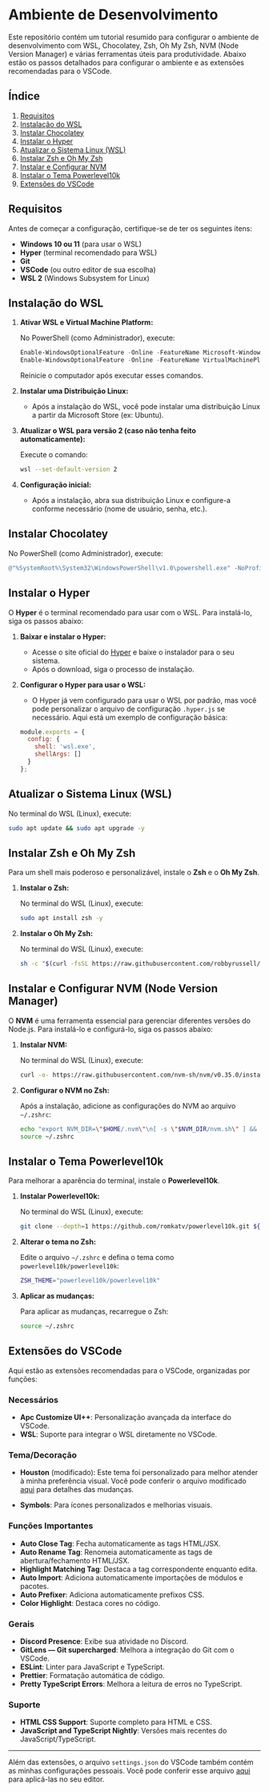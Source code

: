 # Ambiente de Desenvolvimento

Este repositório contém um tutorial resumido para configurar o ambiente de desenvolvimento com WSL, Chocolatey, Zsh, Oh My Zsh, NVM (Node Version Manager) e várias ferramentas úteis para produtividade. Abaixo estão os passos detalhados para configurar o ambiente e as extensões recomendadas para o VSCode.

## Índice

1. [Requisitos](#requisitos)
2. [Instalação do WSL](#instalação-do-wsl)
3. [Instalar Chocolatey](#instalar-chocolatey)
4. [Instalar o Hyper](#instalar-o-hyper)
5. [Atualizar o Sistema Linux (WSL)](#atualizar-o-sistema-linux-wsl)
6. [Instalar Zsh e Oh My Zsh](#instalar-zsh-e-oh-my-zsh)
7. [Instalar e Configurar NVM](#instalar-e-configurar-nvm-node-version-manager)
8. [Instalar o Tema Powerlevel10k](#instalar-o-tema-powerlevel10k)
9. [Extensões do VSCode](#extensões-do-vscode)

## Requisitos

Antes de começar a configuração, certifique-se de ter os seguintes itens:

- **Windows 10 ou 11** (para usar o WSL)
- **Hyper** (terminal recomendado para WSL)
- **Git**
- **VSCode** (ou outro editor de sua escolha)
- **WSL 2** (Windows Subsystem for Linux)

## Instalação do WSL

1. **Ativar WSL e Virtual Machine Platform:**

    No PowerShell (como Administrador), execute:

    ```powershell
    Enable-WindowsOptionalFeature -Online -FeatureName Microsoft-Windows-Subsystem-Linux
    Enable-WindowsOptionalFeature -Online -FeatureName VirtualMachinePlatform
    ```

    Reinicie o computador após executar esses comandos.

2. **Instalar uma Distribuição Linux:**

    - Após a instalação do WSL, você pode instalar uma distribuição Linux a partir da Microsoft Store (ex: Ubuntu).

3. **Atualizar o WSL para versão 2 (caso não tenha feito automaticamente):**

    Execute o comando:

    ```bash
    wsl --set-default-version 2
    ```

4. **Configuração inicial:**

    - Após a instalação, abra sua distribuição Linux e configure-a conforme necessário (nome de usuário, senha, etc.).

## Instalar Chocolatey

No PowerShell (como Administrador), execute:

```powershell
@"%SystemRoot%\System32\WindowsPowerShell\v1.0\powershell.exe" -NoProfile -InputFormat None -ExecutionPolicy Bypass -Command "iex ((New-Object System.Net.WebClient).DownloadString('https://chocolatey.org/install.ps1'))" && SET "PATH=%PATH%;%ALLUSERSPROFILE%\chocolatey\bin"
```

## Instalar o Hyper

O **Hyper** é o terminal recomendado para usar com o WSL. Para instalá-lo, siga os passos abaixo:

1. **Baixar e instalar o Hyper:**

    - Acesse o site oficial do [Hyper](https://hyper.is/) e baixe o instalador para o seu sistema.
    - Após o download, siga o processo de instalação.

2. **Configurar o Hyper para usar o WSL:**

    - O Hyper já vem configurado para usar o WSL por padrão, mas você pode personalizar o arquivo de configuração `.hyper.js` se necessário. Aqui está um exemplo de configuração básica:

    ```javascript
    module.exports = {
      config: {
        shell: 'wsl.exe',
        shellArgs: []
      }
    };
    ```

## Atualizar o Sistema Linux (WSL)

No terminal do WSL (Linux), execute:

```bash
sudo apt update && sudo apt upgrade -y
```

## Instalar Zsh e Oh My Zsh

Para um shell mais poderoso e personalizável, instale o **Zsh** e o **Oh My Zsh**.

1. **Instalar o Zsh:**

    No terminal do WSL (Linux), execute:

    ```bash
    sudo apt install zsh -y
    ```

2. **Instalar o Oh My Zsh:**

    No terminal do WSL (Linux), execute:

    ```bash
    sh -c "$(curl -fsSL https://raw.githubusercontent.com/robbyrussell/oh-my-zsh/master/tools/install.sh)"
    ```

## Instalar e Configurar NVM (Node Version Manager)

O **NVM** é uma ferramenta essencial para gerenciar diferentes versões do Node.js. Para instalá-lo e configurá-lo, siga os passos abaixo:

1. **Instalar NVM:**

    No terminal do WSL (Linux), execute:

    ```bash
    curl -o- https://raw.githubusercontent.com/nvm-sh/nvm/v0.35.0/install.sh | bash
    ```

2. **Configurar o NVM no Zsh:**

    Após a instalação, adicione as configurações do NVM ao arquivo `~/.zshrc`:

    ```bash
    echo "export NVM_DIR=\"$HOME/.nvm\"\n[ -s \"$NVM_DIR/nvm.sh\" ] && . \"$NVM_DIR/nvm.sh\"\n[ -s \"$NVM_DIR/bash_completion\" ] && . \"$NVM_DIR/bash_completion\"" >> ~/.zshrc
    source ~/.zshrc
    ```

## Instalar o Tema Powerlevel10k

Para melhorar a aparência do terminal, instale o **Powerlevel10k**.

1. **Instalar Powerlevel10k:**

    No terminal do WSL (Linux), execute:

    ```bash
    git clone --depth=1 https://github.com/romkatv/powerlevel10k.git ${ZSH_CUSTOM:-$HOME/.oh-my-zsh/custom}/themes/powerlevel10k
    ```

2. **Alterar o tema no Zsh:**

    Edite o arquivo `~/.zshrc` e defina o tema como `powerlevel10k/powerlevel10k`:

    ```bash
    ZSH_THEME="powerlevel10k/powerlevel10k"
    ```

3. **Aplicar as mudanças:**

    Para aplicar as mudanças, recarregue o Zsh:

    ```bash
    source ~/.zshrc
    ```

## Extensões do VSCode

Aqui estão as extensões recomendadas para o VSCode, organizadas por funções:

### Necessários

- **Apc Customize UI++**: Personalização avançada da interface do VSCode.
- **WSL**: Suporte para integrar o WSL diretamente no VSCode.

### Tema/Decoração

- **Houston** (modificado): Este tema foi personalizado para melhor atender à minha preferência visual. Você pode conferir o arquivo modificado [aqui](https://github.com/seuusuario/seurepositorio/blob/main/.vscode/themes/Houston-modificado) para detalhes das mudanças.

- **Symbols**: Para ícones personalizados e melhorias visuais.

### Funções Importantes

- **Auto Close Tag**: Fecha automaticamente as tags HTML/JSX.
- **Auto Rename Tag**: Renomeia automaticamente as tags de abertura/fechamento HTML/JSX.
- **Highlight Matching Tag**: Destaca a tag correspondente enquanto edita.
- **Auto Import**: Adiciona automaticamente importações de módulos e pacotes.
- **Auto Prefixer**: Adiciona automaticamente prefixos CSS.
- **Color Highlight**: Destaca cores no código.

### Gerais

- **Discord Presence**: Exibe sua atividade no Discord.
- **GitLens — Git supercharged**: Melhora a integração do Git com o VSCode.
- **ESLint**: Linter para JavaScript e TypeScript.
- **Prettier**: Formatação automática de código.
- **Pretty TypeScript Errors**: Melhora a leitura de erros no TypeScript.

### Suporte

- **HTML CSS Support**: Suporte completo para HTML e CSS.
- **JavaScript and TypeScript Nightly**: Versões mais recentes do JavaScript/TypeScript.

---

Além das extensões, o arquivo `settings.json` do VSCode também contém as minhas configurações pessoais. Você pode conferir esse arquivo [aqui](https://github.com/seuusuario/seurepositorio/blob/main/.vscode/settings.json) para aplicá-las no seu editor.

